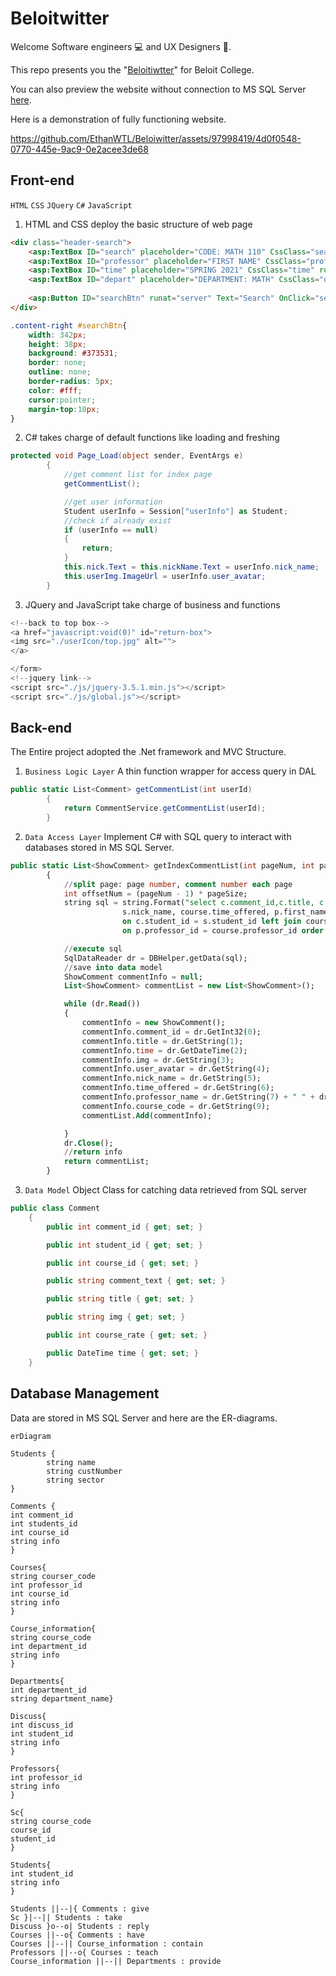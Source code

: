 # Beloitwitter
Welcome Software engineers :computer: and UX Designers :iphone:.

This repo presents you the "[Beloitiwtter](https://github.com/EthanWTL/Beloiwitter)" for Beloit College.

You can also preview the website without connection to MS SQL Server [here](https://ethanwtl.github.io/Beloiwitter/).

Here is a demonstration of fully functioning website. 

https://github.com/EthanWTL/Beloiwitter/assets/97998419/4d0f0548-0770-445e-9ac9-0e2acee3de68

## Front-end
```HTML``` ```CSS``` ```JQuery``` ```C#``` ```JavaScript```

1. HTML and CSS deploy the basic structure of web page

```html
<div class="header-search">
    <asp:TextBox ID="search" placeholder="CODE: MATH 110" CssClass="search" runat="server"></asp:TextBox>
    <asp:TextBox ID="professor" placeholder="FIRST NAME" CssClass="professor" runat="server"></asp:TextBox>
    <asp:TextBox ID="time" placeholder="SPRING 2021" CssClass="time" runat="server"></asp:TextBox>
    <asp:TextBox ID="depart" placeholder="DEPARTMENT: MATH" CssClass="depart" runat="server"></asp:TextBox>               
                
    <asp:Button ID="searchBtn" runat="server" Text="Search" OnClick="searchBtn_Click" />
</div>
```

```css
.content-right #searchBtn{
    width: 342px;
    height: 38px;
    background: #373531;
    border: none;
    outline: none;
    border-radius: 5px;
    color: #fff;
    cursor:pointer;
    margin-top:10px;
}
```

2. C# takes charge of default functions like loading and freshing

```c#
protected void Page_Load(object sender, EventArgs e)
        {
            //get comment list for index page
            getCommentList();

            //get user information
            Student userInfo = Session["userInfo"] as Student;
            //check if already exist
            if (userInfo == null)
            {
                return;
            }
            this.nick.Text = this.nickName.Text = userInfo.nick_name;
            this.userImg.ImageUrl = userInfo.user_avatar;
        }
```

3. JQuery and JavaScript take charge of business and functions

```javascript
<!--back to top box-->
<a href="javascript:void(0)" id="return-box">
<img src="./userIcon/top.jpg" alt="">
</a>

</form>
<!--jquery link-->
<script src="./js/jquery-3.5.1.min.js"></script>
<script src="./js/global.js"></script>
```

## Back-end
The Entire project adopted the .Net framework and MVC Structure. 
1. ```Business Logic Layer``` A thin function wrapper for access query in DAL

``` c#
public static List<Comment> getCommentList(int userId)
        {
            return CommentService.getCommentList(userId);
        }
```

2. ```Data Access Layer```
Implement C# with SQL query to interact with databases stored in MS SQL Server.

``` sql
public static List<ShowComment> getIndexCommentList(int pageNum, int pageSize)
        {
            //split page: page number, comment number each page
            int offsetNum = (pageNum - 1) * pageSize;
            string sql = string.Format("select c.comment_id,c.title, c.time, c.img, s.user_avatar,
                         s.nick_name, course.time_offered, p.first_name, p.last_name, course.course_code from comment c left join student s
                         on c.student_id = s.student_id left join course on course.course_id = c.course_id left join professor p
                         on p.professor_id = course.professor_id order by time desc offset {0} rows fetch next {1} rows only", offsetNum, pageSize);

            //execute sql
            SqlDataReader dr = DBHelper.getData(sql);
            //save into data model
            ShowComment commentInfo = null;
            List<ShowComment> commentList = new List<ShowComment>();

            while (dr.Read())
            {
                commentInfo = new ShowComment();
                commentInfo.comment_id = dr.GetInt32(0);
                commentInfo.title = dr.GetString(1);
                commentInfo.time = dr.GetDateTime(2);
                commentInfo.img = dr.GetString(3);
                commentInfo.user_avatar = dr.GetString(4);
                commentInfo.nick_name = dr.GetString(5);
                commentInfo.time_offered = dr.GetString(6);
                commentInfo.professor_name = dr.GetString(7) + " " + dr.GetString(8);
                commentInfo.course_code = dr.GetString(9);
                commentList.Add(commentInfo);

            }
            dr.Close();
            //return info
            return commentList;
        }
```

3. ```Data Model``` Object Class for catching data retrieved from SQL server

```c#
public class Comment
    {
        public int comment_id { get; set; }

        public int student_id { get; set; }

        public int course_id { get; set; }

        public string comment_text { get; set; }

        public string title { get; set; }

        public string img { get; set; }

        public int course_rate { get; set; }

        public DateTime time { get; set; }
    }
```

## Database Management
Data are stored in MS SQL Server and here are the ER-diagrams.

```mermaid
erDiagram

Students {
        string name
        string custNumber
        string sector
}

Comments {
int comment_id
int students_id
int course_id
string info
}

Courses{
string courser_code
int professor_id
int course_id
string info
}

Course_information{
string course_code
int department_id
string info
}

Departments{
int department_id
string department_name}

Discuss{
int discuss_id
int student_id
string info
}

Professors{
int professor_id
string info
}

Sc{
string course_code
course_id
student_id
}

Students{
int student_id
string info
}

Students ||--|{ Comments : give
Sc }|--|| Students : take
Discuss }o--o| Students : reply
Courses ||--o{ Comments : have
Courses ||--|| Course_information : contain
Professors ||--o{ Courses : teach
Course_information ||--|| Departments : provide
```
